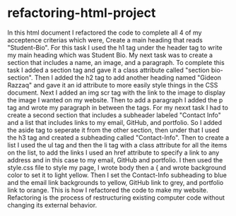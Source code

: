 # refactoring-html-project
In this html document I refactored the code to complete all 4 of my acceptence criterias which were, Create a main heading that reads "Student-Bio". For this task I used the h1 tag under the header tag to write my main heading which was Student Bio. My next task was to create a section that includes a name, an image, and a paragraph. To complete this task I added a section tag and gave it a class attribute called "section bio-section". Then I added the h2 tag to add another heading named "Gideon Razzaq" and gave it an id attribute to more easily style things in the CSS document. Next I added an img scr tag with the link to the image to display the image I wanted on my website. Then to add a paragraph I added the p tag and wrote my paragraph in between the tags. For my nexxt task I had to create a second section that includes a subheader labeled "Contact Info" and a list that includes links to my email, GitHub, and portfolio. So I added the aside tag to seperate it from the other section, then under that I used the h3 tag and created a subheading called "Contact-Info". Then to create a list I used the ul tag and then the li tag with a class attribute for all the items on the list, to add the links I used an href attribute to specify a link to any address and in this case to my email, GitHub and portfolio. I then used the style.css file to style my page, I wrote body then a { and wrote background color to set it to light yellow. Then I set the Contact-Info subheading to blue and the email link backgrounds to yellow, GitHub link to grey, and portfolio link to orange. This is how I refactored the code to make my website. Refactoring is the process of restructuring existing computer code without changing its external behavior.

